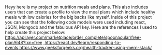 Heyy here is my project on nutrition meals and plans.
This also includes users that can create a profile to view the meal plans which include healthy meals with low calories for the big backs like myself. 
Inside of this project you can see that the following code models were used including react, JSON, Mongodb and the fabulous API key. 
Here are the references I used to help create this project below: https://apilayer.com/marketplace/order_complete/spoonacular/free-plan/648?txn=free ,https://react.dev/learn/responding-to-events,https://www.geeksforgeeks.org/health-tracker-using-mern-stack/
